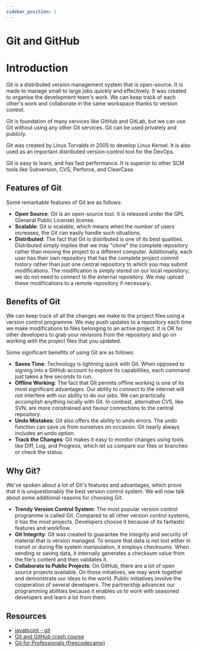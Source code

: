 ```yaml
---
sidebar_position: 1
---
```


# Git and GitHub

# Introduction
Git is a distributed version management system that is open-source. It is made to manage small to large jobs quickly and effectively. It was created to organise the development team's work. We can keep track of each other's work and collaborate in the same workspace thanks to version control.   

Git is foundation of many services like GitHub and GitLab, but we can use Git without using any other Git services. Git can be used privately and publicly.

Git was created by Linus Torvalds in 2005 to develop Linux Kernel. It is also used as an important distributed version-control tool for the DevOps.

Git is easy to learn, and has fast performance. It is superior to other SCM tools like Subversion, CVS, Perforce, and ClearCase.  

## Features of Git

Some remarkable features of Git are as follows:

- **Open Source**: Git is an open-source tool. It is released under the GPL (General Public License) license.
- **Scalable**: Git is scalable, which means when the number of users increases, the Git can easily handle such situations.  
- **Distributed**: The fact that Git is distributed is one of its best qualities. Distributed simply implies that we may "clone" the complete repository rather than moving the project to a different computer. Additionally, each user has their own repository that has the complete project commit history rather than just one central repository to which you may submit modifications. The modification is simply stored on our local repository; we do not need to connect to the external repository. We may upload these modifications to a remote repository if necessary.  

## Benefits of Git
We can keep track of all the changes we make to the project files using a version control programme. We may push updates to a repository each time we make modifications to files belonging to an active project. It is OK for other developers to grab your revisions from the repository and go on working with the project files that you updated.  

Some significant benefits of using Git are as follows:
- **Saves Time**: Technology is lightning quick with Git. When opposed to signing into a GitHub account to explore its capabilities, each command just takes a few seconds to run.  
- **Offline Working**: The fact that Git permits offline working is one of its most significant advantages. Our ability to connect to the internet will not interfere with our ability to do our jobs. We can practically accomplish anything locally with Git. In contrast, alternative CVS, like SVN, are more constrained and favour connections to the central repository.  
- **Undo Mistakes**: Git also offers the ability to undo errors. The undo function can save us from ourselves on occasion. Git nearly always includes an undo option.
- **Track the Changes**: Git makes it easy to monitor changes using tools like Diff, Log, and Progress, which let us compare our files or branches or check the status.  

## Why Git?
We've spoken about a lot of Git's features and advantages, which prove that it is unquestionably the best version control system. We will now talk about some additional reasons for choosing Git.   

- **Trendy Version Control System**: The most popular version control programme is called Git. Compared to all other version control systems, it has the most projects. Developers choose it because of its fantastic features and workflow.
- **Git Integrity**: Git was created to guarantee the integrity and security of material that is version managed. To ensure that data is not lost either in transit or during file system manipulation, it employs checksums. When sending or saving data, it internally generates a checksum value from the file's content and then validates it.  
- **Collaborate to Public Projects**: On GitHub, there are a lot of open source projects available. On those initiatives, we may work together and demonstrate our ideas to the world. Public initiatives involve the cooperation of several developers. The partnership advances our programming abilities because it enables us to work with seasoned developers and learn a lot from them.  

## Resources
- [javatpoint - git](https://www.javatpoint.com/git)
- [Git and GitHub crash course](https://www.youtube.com/watch?v=RGOj5yH7evk&t=0s)
- [Git for Professionals (freecodecamp)](https://www.youtube.com/watch?v=Uszj_k0DGsg&t=0s)


